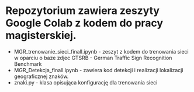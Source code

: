 # Repozytorium zawiera zeszyty Google Colab z kodem do pracy magisterskiej.
* MGR_trenowanie_sieci_finall.ipynb - zeszyt z kodem do trenowania sieci w oparciu o baze zdjec GTSRB - German Traffic Sign Recognition Benchmark
* MGR_Detekcja_finall.ipynb - zawiera kod detekcji i realizacji lokalizacji geograficznej znaków.
* znaki.py - klasa opisująca konfigurację dla trenowania sieci
